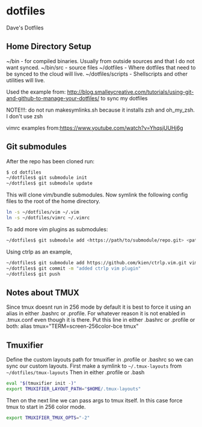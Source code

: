 dotfiles
========
Dave's Dotfiles

## Home Directory Setup
~/bin - for compiled binaries. Usually from outside sources and that I do not want synced.
~/bin/src - source files
~/dotfiles - Where dotfiles that need to be synced to the cloud will live.
~/dotfiles/scripts - Shellscripts and other utilities will live.


Used the example from: http://blog.smalleycreative.com/tutorials/using-git-and-github-to-manage-your-dotfiles/
to sync my dotfiles

NOTE!!!: do not run makesymlinks.sh because it installs zsh and oh_my_zsh. I don't use zsh

vimrc examples from:https://www.youtube.com/watch?v=YhqsjUUHj6g


## Git submodules
After the repo has been cloned run:
```bash
$ cd dotfiles
~/dotfiles$ git submodule init
~/dotfiles$ git submodule update
```
This will clone vim/bundle submodules.
Now symlink the following config files to the root of the home directory.
```bash
ln -s ~/dotfiles/vim ~/.vim
ln -s ~/dotfiles/vimrc ~/.vimrc
```


To add more vim plugins as submodules:
```bash
~/dotfiles$ git submodule add <https://path/to/submodule/repo.git> <path/to/designated/directory>
```

Using ctrlp as an example,
```bash
~/dotfiles$ git submodule add https://github.com/kien/ctrlp.vim.git vim/bundle/ctrlp.vim
~/dotfiles$ git commit -m "added ctrlp vim plugin"
~/dotfiles$ git push
```


## Notes about TMUX
Since tmux doesnt run in 256 mode by default it is best to force it using an alias in either .bashrc or .profile.
For whatever reason it is not enabled in .tmux.conf even though it is there.
Put this line in either .bashrc or .profile or both:
alias tmux="TERM=screen-256color-bce tmux"

## Tmuxifier
Define the custom layouts path for tmuxifier in .profile or .bashrc so we can sync our custom layouts.
First make a symlink to `~/.tmux-layouts` from `~/dotfiles/tmux-layouts`
Then in either .profile or .bash
```bash
eval "$(tmuxifier init -)"
export TMUXIFIER_LAYOUT_PATH="$HOME/.tmux-layouts"
```
Then on the next line we can pass args to tmux itself. In this case force tmux to start in 256 color mode.
```bash
export TMUXIFIER_TMUX_OPTS="-2"
```
